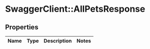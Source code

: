 # SwaggerClient::AllPetsResponse

## Properties
Name | Type | Description | Notes
------------ | ------------- | ------------- | -------------

